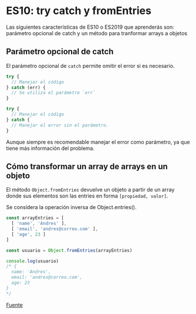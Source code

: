 # ES10: try catch y fromEntries
Las siguientes características de ES10 o ES2019 que aprenderás son: parámetro opcional de catch y un método para tranformar arrays a objetos

## Parámetro opcional de catch
El parámetro opcional de `catch` permite omitir el error si es necesario.

```js
try {
  // Manejar el código
} catch (err) {
  // Se utiliza el parámetro `err`
}

try {
  // Manejar el código
} catch {
  // Manejar el error sin el parámetro.
}
```

Aunque siempre es recomendable manejar el error como parámetro, ya que tiene más información del problema.


## Cómo transformar un array de arrays en un objeto
El método `Object.fromEntries` devuelve un objeto a partir de un array donde sus elementos son las entries en forma `[propiedad, valor]`.

Se considera la operación inversa de Object.entries().

```js
const arrayEntries = [
  [ 'name', 'Andres' ],
  [ 'email', 'andres@correo.com' ],
  [ 'age', 23 ]
] 

const usuario = Object.fromEntries(arrayEntries) 

console.log(usuario)
/* {
  name: 'Andres',
  email: 'andres@correo.com',
  age: 23
}
*/
```

[Fuente](https://platzi.com/clases/3504-ecmascript-nuevo/51774-try-catch-y-fromentries/)